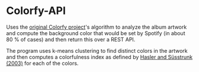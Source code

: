 # Colorfy-API
Uses the [original Colorfy project](https://github.com/davidkrantz/Colorfy)'s algorithm to analyze the album artwork and compute the background color that would be set by Spotify (in about 80 % of cases) and then return this over a REST API.

The program uses k-means clustering to find distinct colors in the artwork and then computes a colorfulness index as defined by [Hasler and Süsstrunk (2003)](https://infoscience.epfl.ch/record/33994/files/HaslerS03.pdf) for each of the colors.